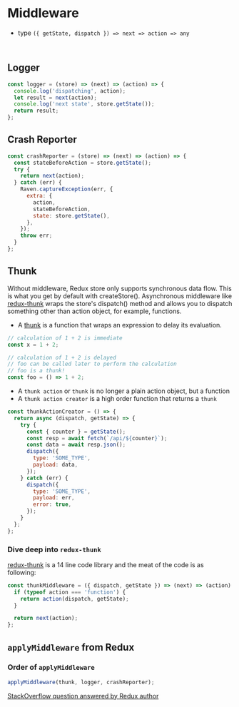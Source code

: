# Middleware

- type `({ getState, dispatch }) => next => action => any`

<p style="text-align: center; margin: 2em">
  <img style="width:100%;max-width:450px;" :src="$withBase('/reduxMiddleware.png')">
</p>

## Logger

```js
const logger = (store) => (next) => (action) => {
  console.log('dispatching', action);
  let result = next(action);
  console.log('next state', store.getState());
  return result;
};
```

## Crash Reporter

```js
const crashReporter = (store) => (next) => (action) => {
  const stateBeforeAction = store.getState();
  try {
    return next(action);
  } catch (err) {
    Raven.captureException(err, {
      extra: {
        action,
        stateBeforeAction,
        state: store.getState(),
      },
    });
    throw err;
  }
};
```

## Thunk

Without middleware, Redux store only supports synchronous data flow. This is
what you get by default with createStore(). Asynchronous middleware like
[redux-thunk](https://github.com/reduxjs/redux-thunk/blob/master/src/index.js)
wraps the store's dispatch() method and allows you to dispatch something other
than action object, for example, functions.

- A [thunk](https://en.wikipedia.org/wiki/Thunk) is a function that wraps an
  expression to delay its evaluation.

```js
// calculation of 1 + 2 is immediate
const x = 1 + 2;

// calculation of 1 + 2 is delayed
// foo can be called later to perform the calculation
// foo is a thunk!
const foo = () => 1 + 2;
```

- A `thunk action` or `thunk` is no longer a plain action object, but a function
- A `thunk action creator` is a high order function that returns a `thunk`

```js
const thunkActionCreator = () => {
  return async (dispatch, getState) => {
    try {
      const { counter } = getState();
      const resp = await fetch(`/api/${counter}`);
      const data = await resp.json();
      dispatch({
        type: 'SOME_TYPE',
        payload: data,
      });
    } catch (err) {
      dispatch({
        type: 'SOME_TYPE',
        payload: err,
        error: true,
      });
    }
  };
};
```

### Dive deep into `redux-thunk`

[redux-thunk](https://github.com/reduxjs/redux-thunk/blob/master/src/index.js)
is a 14 line code library and the meat of the code is as following:

```js
const thunkMiddleware = ({ dispatch, getState }) => (next) => (action) => {
  if (typeof action === 'function') {
    return action(dispatch, getState);
  }

  return next(action);
};
```

## `applyMiddleware` from Redux

### Order of `applyMiddleware`

```js
applyMiddleware(thunk, logger, crashReporter);
```

[StackOverflow question answered by Redux author](https://stackoverflow.com/questions/46608411/order-of-multiple-middleware-in-react-redux)
